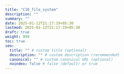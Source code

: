 ```yaml
---
title: "C10_file_system"
description: ""
summary: ""
date: 2025-01-12T21:17:19+05:30
lastmod: 2025-01-12T21:17:19+05:30
draft: true
weight: 999
toc: true
seo:
  title: "" # custom title (optional)
  description: "" # custom description (recommended)
  canonical: "" # custom canonical URL (optional)
  noindex: false # false (default) or true
---
```

